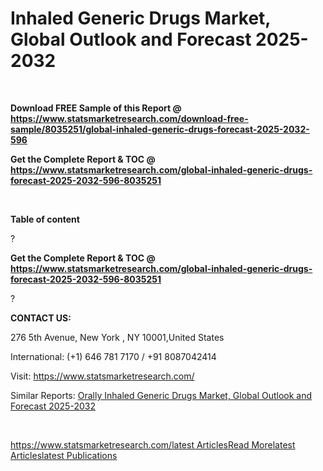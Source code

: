 <h1>Inhaled Generic Drugs Market, Global Outlook and Forecast 2025-2032</h1><br/><p><strong>Download FREE Sample of this Report @ <a href="https://www.statsmarketresearch.com/download-free-sample/8035251/global-inhaled-generic-drugs-forecast-2025-2032-596">https://www.statsmarketresearch.com/download-free-sample/8035251/global-inhaled-generic-drugs-forecast-2025-2032-596</a></strong></p>
 
 
 
 <div><b>Get the Complete Report & TOC @ <a href="https://www.statsmarketresearch.com/global-inhaled-generic-drugs-forecast-2025-2032-596-8035251">https://www.statsmarketresearch.com/global-inhaled-generic-drugs-forecast-2025-2032-596-8035251</a></b></div>
 
 
 
 <p><br />
 
 <b>Table of content</b></p>
 
 
 
 <p>? </p>
 
 
 
 <div><b>Get the Complete Report & TOC @ <a href="https://www.statsmarketresearch.com/global-inhaled-generic-drugs-forecast-2025-2032-596-8035251">https://www.statsmarketresearch.com/global-inhaled-generic-drugs-forecast-2025-2032-596-8035251</a></b></div>
 
 
 
 <p>? </p>
 
 
 
 <p><b>CONTACT US:</b><br />
 
 276 5th Avenue, New York , NY 10001,United States<br />
 
 International: (+1) 646 781 7170 / +91 8087042414<br />
 
 Visit: <a href="https://www.statsmarketresearch.com/">https://www.statsmarketresearch.com/</a><br />
 
 Similar Reports: <a href="https://www.statsmarketresearch.com/global-inhaled-generic-drugs-forecast-2025-2032-596-8035251">Orally Inhaled Generic Drugs Market, Global Outlook and Forecast 2025-2032</a><br />
 
 <br />
 
 <a href="https://gyeongbokgung.com">https://www.statsmarketresearch.com/</a><a href="https://hallyeomaritime.com">latest Articles</a><a href="https://jingwansa.com">Read More</a><a href="https://nguoiviet.jp/">latest Articles</a><a href="https://www.intelmarketresearch.com/">latest Publications</a></p>